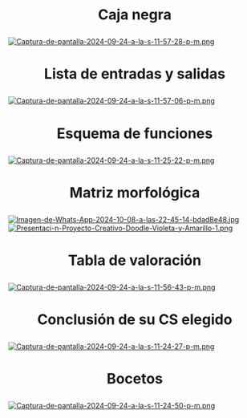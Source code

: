 # <p align="center"> Caja negra </p>
[![Captura-de-pantalla-2024-09-24-a-la-s-11-57-28-p-m.png](https://i.postimg.cc/GpBw94wK/Captura-de-pantalla-2024-09-24-a-la-s-11-57-28-p-m.png)](https://postimg.cc/2qfXK85L)
# <p align="center"> Lista de entradas y salidas </p>
[![Captura-de-pantalla-2024-09-24-a-la-s-11-57-06-p-m.png](https://i.postimg.cc/W3B2sMd0/Captura-de-pantalla-2024-09-24-a-la-s-11-57-06-p-m.png)](https://postimg.cc/CB4yNnHK)
# <p align="center"> Esquema de funciones </p>  
[![Captura-de-pantalla-2024-09-24-a-la-s-11-25-22-p-m.png](https://i.postimg.cc/1XbgZcJh/Captura-de-pantalla-2024-09-24-a-la-s-11-25-22-p-m.png)](https://postimg.cc/9wtXd96J)
# <p align="center"> Matriz morfológica </p>
[![Imagen-de-Whats-App-2024-10-08-a-las-22-45-14-bdad8e48.jpg](https://i.postimg.cc/W3SdxT0L/Imagen-de-Whats-App-2024-10-08-a-las-22-45-14-bdad8e48.jpg)](https://postimg.cc/WFFpkR9X)
[![Presentaci-n-Proyecto-Creativo-Doodle-Violeta-y-Amarillo-1.png](https://i.postimg.cc/T3837pB5/Presentaci-n-Proyecto-Creativo-Doodle-Violeta-y-Amarillo-1.png)](https://postimg.cc/2VwY38kC)
# <p align="center"> Tabla de valoración </p>
[![Captura-de-pantalla-2024-09-24-a-la-s-11-56-43-p-m.png](https://i.postimg.cc/mkPbsmZL/Captura-de-pantalla-2024-09-24-a-la-s-11-56-43-p-m.png)](https://postimg.cc/vxdR7L6k)
# <p align="center"> Conclusión de su CS elegido </p>
[![Captura-de-pantalla-2024-09-24-a-la-s-11-24-27-p-m.png](https://i.postimg.cc/1RGbV5pP/Captura-de-pantalla-2024-09-24-a-la-s-11-24-27-p-m.png)](https://postimg.cc/Btvmd3Yw)
# <p align="center"> Bocetos </p>
[![Captura-de-pantalla-2024-09-24-a-la-s-11-24-50-p-m.png](https://i.postimg.cc/26FTyygK/Captura-de-pantalla-2024-09-24-a-la-s-11-24-50-p-m.png)](https://postimg.cc/34N2b88X)


